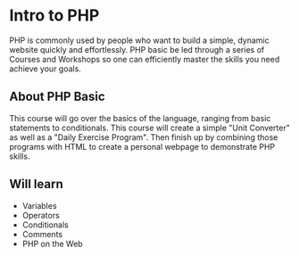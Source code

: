 Intro to PHP
============

PHP is commonly used by people who want to build a simple, dynamic website quickly and effortlessly. PHP basic be led through a series of Courses and Workshops so one can efficiently master the skills you need achieve your goals.

About PHP Basic
---------------

This course will go over the basics of the language, ranging from basic statements to conditionals. This course will create a simple "Unit Converter" as well as a "Daily Exercise Program". Then finish up by combining those programs with HTML to create a personal webpage to demonstrate PHP skills.

Will learn
---------
- Variables
- Operators
- Conditionals
- Comments
- PHP on the Web
